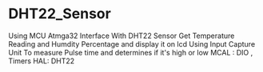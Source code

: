 # DHT22_Sensor
Using MCU Atmga32
Interface With DHT22 Sensor 
Get Temperature Reading and Humdity Percentage and display it on lcd 
Using Input Capture Unit To measure Pulse time and determines if it's high or low 
MCAL : DIO , Timers 
HAL: DHT22

